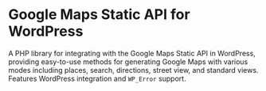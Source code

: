 # Google Maps Static API for WordPress

A PHP library for integrating with the Google Maps Static API in WordPress, providing easy-to-use methods for generating Google Maps with various modes including places, search, directions, street view, and standard views. Features WordPress integration and `WP_Error` support.